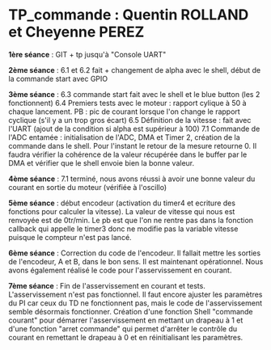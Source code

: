 # TP_commande : Quentin ROLLAND et Cheyenne PEREZ 

**1ère séance** : GIT + tp jusqu'à "Console UART"

**2ème séance** : 6.1 et 6.2 fait + changement de alpha avec le shell, début de la commande start avec GPIO

**3ème séance** : 6.3 commande start fait avec le shell et le blue button (les 2 fonctionnent)
	6.4 Premiers tests avec le moteur : rapport cylique à 50 à chaque lancement. PB : pic de courant lorsque 
	l'on change le rapport cyclique (s'il y a un trop gros écart)
	6.5 Définition de la vitesse : fait avec l'UART (ajout de la condition si alpha est supérieur à 100)
	7.1 Commande de l'ADC entamée : initialisation de l'ADC, DMA et Timer 2, création de la commande dans 
	le shell. Pour l'instant le retour de la mesure retourne 0. Il faudra vérifier la cohérence de la valeur
	récupérée dans le buffer par le DMA et vérifier que le shell envoie bien la bonne valeur.

**4ème séance** : 7.1 terminé, nous avons réussi à avoir une bonne valeur du courant en sortie du moteur (vérifiée 
	à l'oscillo) 

**5ème séance** : début encodeur (activation du timer4 et ecriture des fonctions pour calculer la vitesse).
	La valeur de vitesse qui nous est renvoyée est de 0tr/min. Le pb est que l'on ne rentre pas dans la fonction
	callback qui appelle le timer3 donc ne modifie pas la variable vitesse puisque le compteur n'est pas lancé.
	
**6ème séance** : Correction du code de l'encodeur. Il fallait mettre les sorties de l'encodeur, A et B, dans le bon
	sens. Il est maintenant opérationnel. Nous avons également réalisé le code pour l'asservissement 
	en courant.
	
**7ème séance** : Fin de l'asservissement en courant et tests. L'asservissement n'est pas fonctionnel. Il faut encore 
ajuster les paramètres du PI car ceux du TD ne fonctionnent pas, mais le code de l'asservissement semble désormais fonctionner.
Création d'une fonction Shell "commande courant" pour démarrer l'asservissement en mettant un drapeau à 1 et d'une fonction
"arret commande" qui permet d'arrêter le contrôle du courant en remettant le drapeau à 0 et en réinitialisant les paramètres.

